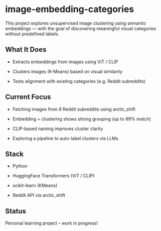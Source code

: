 # image-embedding-categories

This project explores unsupervised image clustering using semantic embeddings — with the goal of discovering meaningful visual categories without predefined labels.

## What It Does

- Extracts embeddings from images using ViT / CLIP
- Clusters images (K-Means) based on visual similarity

- Tests alignment with existing categories (e.g. Reddit subreddits)

## Current Focus

- Fetching images from 8 Reddit subreddits using arctic_shift

- Embedding + clustering shows strong grouping (up to 99% match)

- CLIP-based naming improves cluster clarity

- Exploring a pipeline to auto-label clusters via LLMs

## Stack

- Python

- HuggingFace Transformers (ViT / CLIP)

- scikit-learn (KMeans)

- Reddit API via arctic_shift

## Status

Personal learning project – work in progress!